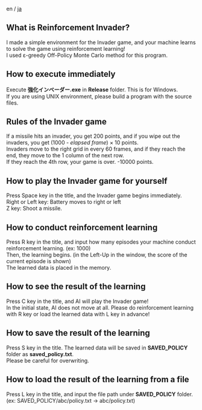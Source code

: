 en / [ja](README.ja.md)

## What is Reinforcement Invader?
I made a simple environment for the Invader game, and your machine learns to solve the game using reinforcement learning!<br>
I used ε-greedy Off-Policy Monte Carlo method for this program.

## How to execute immediately
Execute **強化インベーダー.exe** in **Release** folder. This is for Windows.<br>
If you are using UNIX environment, please build a program with the source files.

## Rules of the Invader game
If a missile hits an invader, you get 200 points, and if you wipe out the invaders, you get (1000 - *elapsed frame*) × 10 points.<br>
Invaders move to the right grid in every 60 frames, and if they reach the end, they move to the 1 column of the next row.<br>
If they reach the 4th row, your game is over. -10000 points.

## How to play the Invader game for yourself
Press Space key in the title, and the Invader game begins immediately.<br>
Right or Left key:   Battery moves to right or left<br>
Z key:               Shoot a missile.

## How to conduct reinforcement learning
Press R key in the title, and input how many episodes your machine conduct reinforcement learning. (ex: 1000)<br>
Then, the learning begins. (in the Left-Up in the window, the score of the current episode is shown)<br>
The learned data is placed in the memory.

## How to see the result of the learning
Press C key in the title, and AI will play the Invader game!<br>
In the initial state, AI does not move at all. Please do reinforcement learning with R key or load the learned data with L key in advance!

## How to save the result of the learning
Press S key in the title. The learned data will be saved in **SAVED_POLICY** folder as **saved_policy.txt**.<br>
Please be careful for overwriting.

## How to load the result of the learning from a file
Press L key in the title, and input the file path under **SAVED_POLICY** folder.<br>
(ex: SAVED_POLICY/abc/policy.txt → abc/policy.txt)
